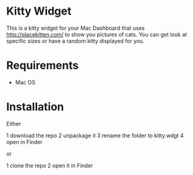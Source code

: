 Kitty Widget
============
This is a kitty widget for your Mac Dashboard that uses <http://placekitten.com/> to show you pictures of cats.
You can get look at specific sizes or have a random kitty displayed for you.

Requirements
============
* Mac OS

Installation
============
Either 

1 download the repo
2 unpackage it
3 rename the folder to kitty.wdgt
4 open in Finder

or

1 clone the repo
2 open it in Finder

